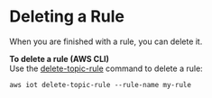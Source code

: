 # Deleting a Rule<a name="iot-delete-rule"></a>

When you are finished with a rule, you can delete it\.

**To delete a rule \(AWS CLI\)**  
Use the [delete\-topic\-rule](https://docs.aws.amazon.com/cli/latest/reference/iot/delete-topic-rule.html) command to delete a rule:

```
aws iot delete-topic-rule --rule-name my-rule
```